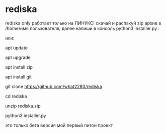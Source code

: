 # rediska
rediska only
работает только на ЛИНУКС!
скачай и распакуй zip архив в /home/имя пользователя,
далее напиши в консоль python3 installer.py .

или:

apt update

apt upgrade

apt install zip

apt install git

git clone https://github.com/what2280/rediska

cd rediska

unzip rediska.zip

python3 installer.py


это только бета версия мой первый питон проект
